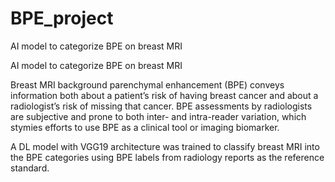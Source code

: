 # BPE_project
AI model to categorize BPE on breast MRI

AI model to categorize BPE on breast MRI

Breast MRI background parenchymal enhancement (BPE) conveys information both about a patient’s risk of having breast cancer and about a radiologist’s risk of missing that cancer. BPE assessments by radiologists are subjective and prone to both inter- and intra-reader variation, which stymies efforts to use BPE as a clinical tool or imaging biomarker.

A DL model with VGG19 architecture was trained to classify breast MRI into the  BPE categories using BPE labels from radiology reports as the reference standard.
